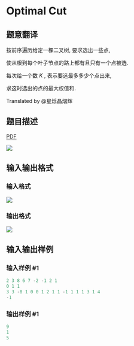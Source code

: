 # Optimal Cut

## 题意翻译

按前序遍历给定一棵二叉树, 要求选出一些点,

使从根到每个叶子节点的路上都有且只有一个点被选.

每次给一个数 $K$ , 表示要选最多多少个点出来,

求这时选出的点的最大权值和.

Translated by @星烁晶熠辉 

## 题目描述

[problemUrl]: https://uva.onlinejudge.org/index.php?option=com_onlinejudge&Itemid=8&category=117&page=show_problem&problem=2882

[PDF](https://uva.onlinejudge.org/external/117/p11782.pdf)

![](https://cdn.luogu.com.cn/upload/vjudge_pic/UVA11782/d9984c4b84c880434f9f4befe32db9372bd9a224.png)

## 输入输出格式

### 输入格式

![](https://cdn.luogu.com.cn/upload/vjudge_pic/UVA11782/9344096117cbfbf01be4530f0ed425220d0e5be4.png)

### 输出格式

![](https://cdn.luogu.com.cn/upload/vjudge_pic/UVA11782/8984488cb77cbba0e2dd18cb9ecb7c9e775dc7b9.png)

## 输入输出样例

### 输入样例 #1

```cpp
2 3 8 6 7 -2 -1 2 1
0 1 1
3 3 -8 1 0 0 1 2 1 1 -1 1 1 1 3 1 4
-1
```


### 输出样例 #1

```cpp
9
1
5
```



